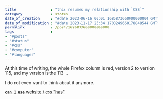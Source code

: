 ```yaml
---
title                : "this resumes my relationship with `CSS`"
category             : status
date_of_creation     : "#date 2023-06-16 00:01 1686873660000000000 GMT"
date_of_modification : "#date 2023-11-17 23:34 1700249660178848544 GMT"
permalink            : /post/1686873660000000000
tags                 :
- "#posts"
- "#status"
- "#css"
- "#computer"
- "#languages"
---
```


At this time of writing, the whole Firefox column is red, version 2 to version 115, and my version is the 113 ...

I do not even want to think about it anymore.

<a role="button" class="button" href="https://caniuse.com/css-has"> __`can I use`__ website / css "has" </a>


